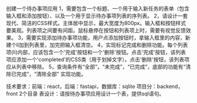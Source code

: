 创建一个待办事项应用
1，需要包含一个标题、一个用于输入新任务的表单（包含输入框和添加按钮）、以及一个用于显示待办事项列表的序列表。
2，请设计一套现代、简洁的CSS样式。主体居中显示，最大宽度为800px。输入框和按钮样式要美观。列表项之间要有间距。鼠标悬停在按钮和列表项上时，需要有视觉反馈效果。
3，需要实现添加待办事项功能，用户点添加按钮时，拿输入框里的内容，新建个li加到列表里，加完把输入框清空。
4，实现标记完成和删除功能。每个列表项(li)内部，应该包含一个'完成'按钮和一个'删除'按钮。点击'完成'按钮，该列表项应添加一个'completed'的CSS类（用于划掉文字）。点击'删除'按钮，该列表项应从列表中移除。 
5，查询条件有“全部”，“未完成”，“已完成”，底部的功能有“清除已完成”，“清除全部” 实现功能。

技术要求：前端：react，后端：fastapi，数据库：sqlite
项目分：backend，front 2个目录
表设计：请按待办事项应用设计一个表，提供sql语句。